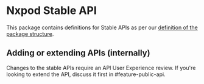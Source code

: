 # Nxpod Stable API
This package contains definitions for Stable APIs as per our [definition of the package structure](../../README.md).

## Adding or extending APIs (internally)
Changes to the stable APIs require an API User Experience review. If you're looking to extend the API, discuss it first in #feature-public-api.
